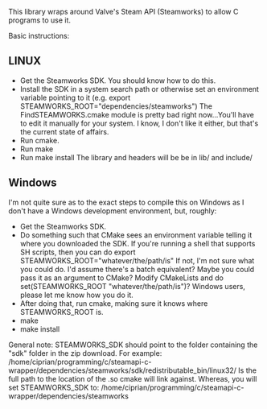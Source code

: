This library wraps around Valve's Steam API (Steamworks) to allow C programs to use it.

Basic instructions:

LINUX
-----
 * Get the Steamworks SDK. You should know how to do this.
 * Install the SDK in a system search path or otherwise set an environment variable pointing to it (e.g. export STEAMWORKS_ROOT="dependencies/steamworks")
The FindSTEAMWORKS.cmake module is pretty bad right now...You'll have to edit it manually for your system. I know, I don't like it either, but that's the current state of affairs.
 * Run cmake.
 * Run make
 * Run make install
The library and headers will be be in lib/ and include/

Windows
-------
I'm not quite sure as to the exact steps to compile this on Windows as I don't have a Windows development environment, but, roughly:
 * Get the Steamworks SDK.
 * Do something such that CMake sees an environment variable telling it where you downloaded the SDK. If you're running a shell that supports SH scripts, then you can do export STEAMWORKS_ROOT="whatever/the/path/is"
If not, I'm not sure what you could do. I'd assume there's a batch equivalent? Maybe you could pass it as an argument to CMake? Modify CMakeLists and do set(STEAMWORKS_ROOT "whatever/the/path/is")?
Windows users, please let me know how you do it.
 * After doing that, run cmake, making sure it knows where STEAMWORKS_ROOT is.
 * make
 * make install


General note:
STEAMWORKS_SDK should point to the folder containing the "sdk" folder in the zip download. For example:
/home/ciprian/programming/c/steamapi-c-wrapper/dependencies/steamworks/sdk/redistributable_bin/linux32/
Is the full path to the location of the .so cmake will link against.
Whereas, you will set STEAMWORKS_SDK to:
/home/ciprian/programming/c/steamapi-c-wrapper/dependencies/steamworks